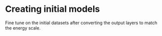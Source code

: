 # Creating initial models

Fine tune on the initial datasets after converting the output layers to match the energy scale.


